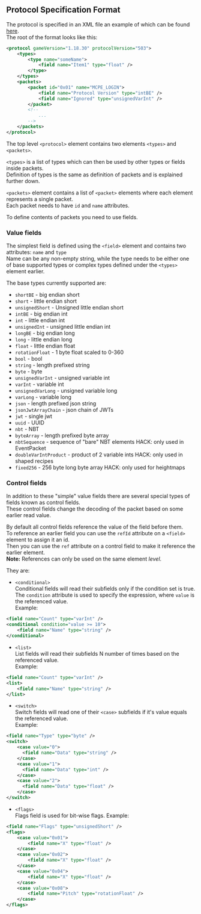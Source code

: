 ## Protocol Specification Format
The protocol is specified in an XML file an example of which can be found [here](MCPE%20Protocol.xml).  
The root of the format looks like this:  
```xml
<protocol gameVersion="1.18.30" protocolVersion="503">
    <types>
        <type name="someName">
            <field name="Item1" type="float" />
        </type>
    </types>
    <packets>
        <packet id="0x01" name="MCPE_LOGIN">
            <field name="Protocol Version" type="intBE" />
            <field name="Ignored" type="unsignedVarInt" />
        </packet>
        <!-- 
            ... 
        -->
    </packets>
</protocol>
```

The top level `<protocol>` element contains two elements `<types>` and `<packets>`.

`<types>` is a list of types which can then be used by other types or fields inside packets.  
Definition of types is the same as definition of packets and is explained further down.


`<packets>` element contains a list of `<packet>` elements where each element represents a single packet.  
Each packet needs to have `id` and `name` attributes.

To define contents of packets you need to use fields.

### Value fields

The simplest field is defined using the `<field>` element and contains two attributes: `name` and `type`  
Name can be any non-empty string, while the type needs to be either one of base supported types or complex types defined under the `<types>` element earlier.

The base types currently supported are:
- `shortBE` - big endian short
- `short` - little endian short
- `unsignedShort` - Unsigned little endian short
- `intBE` - big endian int
- `int` - little endian int
- `unsignedInt` - unsigned little endian int
- `longBE` - big endian long
- `long` - little endian long
- `float` - little endian float
- `rotationFloat` - 1 byte float scaled to 0-360
- `bool` - bool
- `string` - length prefixed string
- `byte` - byte
- `unsignedVarInt` - unsigned variable int
- `varInt` - variable int
- `unsignedVarLong` - unsigned variable long
- `varLong` - variable long
- `json` - length prefixed json string
- `jsonJwtArrayChain` - json chain of JWTs
- `jwt` - single jwt
- `uuid` - UUID
- `nbt` - NBT
- `byteArray` - length prefixed byte array
- `nbtSequence` - sequence of "bare" NBT elements HACK: only used in EventPacket
- `doubleVarIntProduct` - product of 2 variable ints HACK: only used in shaped recipes
- `fixed256` - 256 byte long byte array HACK: only used for heightmaps

### Control fields

In addition to these "simple" value fields there are several special types of fields known as control fields.  
These control fields change the decoding of the packet based on some earlier read value.

By default all control fields reference the value of the field before them.  
To reference an earlier field you can use the `refId` attribute on a `<field>` element to assign it an id.  
Then you can use the `ref` attribute on a control field to make it reference the earlier element.  
**Note:** References can only be used on the same element _level_.

They are:
 - `<conditional>`  
Conditional fields will read their subfields only if the condition set is true.  
The `condition` attribute is used to specify the expression, where `value` is the referenced value.  
Example:  
```xml
<field name="Count" type="varInt" />
<conditional condition="value >= 10">
    <field name="Name" type="string" />
</conditional>
``` 
- `<list>`  
  List fields will read their subfields N number of times based on the referenced value.  
  Example:
```xml
<field name="Count" type="varInt" />
<list>
    <field name="Name" type="string" />
</list>
``` 
- `<switch>`  
  Switch fields will read one of their `<case>` subfields if it's value equals the referenced value.  
  Example:
```xml
<field name="Type" type="byte" />
<switch>
    <case value="0">
      <field name="Data" type="string" />
    </case>
    <case value="1">
      <field name="Data" type="int" />
    </case>
    <case value="2">
      <field name="Data" type="float" />
    </case>
</switch>
``` 
- `<flags>`  
  Flags field is used for bit-wise flags.
  Example:
```xml
<field name="Flags" type="unsignedShort" />
<flags>
    <case value="0x01">
        <field name="X" type="float" />
    </case>
    <case value="0x02">
        <field name="X" type="float" />
    </case>
    <case value="0x04">
        <field name="X" type="float" />
    </case>
    <case value="0x08">
        <field name="Pitch" type="rotationFloat" />
    </case>
</flags>
``` 